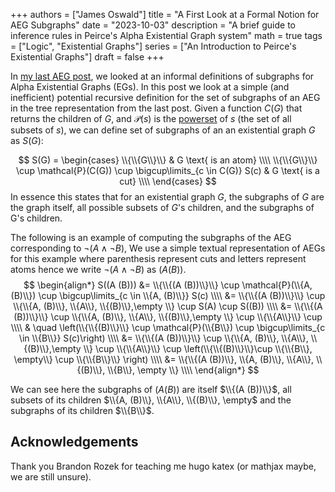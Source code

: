 +++ 
authors = ["James Oswald"]
title = "A First Look at a Formal Notion for AEG Subgraphs" 
date = "2023-10-03"
description = "A brief guide to inference rules in Peirce's Alpha Existential Graph system"
math = true
tags = ["Logic", "Existential Graphs"]
series = ["An Introduction to Peirce's Existential Graphs"]
draft = false
+++

In [my last AEG post](/posts/alpha-existential-graphs-2/), we looked at an informal definitions of subgraphs for Alpha Existential Graphs (EGs). 
In this post we look at a simple (and inefficient) potential recursive definition for the set of subgraphs of an AEG in the tree representation from the last post. Given a function $C(G)$ that returns the children of $G$, and $\mathcal{P}(s)$ is the [powerset](https://en.wikipedia.org/wiki/Power_set) of $s$ (the set of all subsets of $s$), we can define set of subgraphs of an an existential graph $G$ as $S(G)$:

$$
S(G) = \begin{cases}
\\{\\{G\\}\\} & G \text{ is an atom} \\\\
\\{\\{G\\}\\} \cup \mathcal{P}(C(G)) \cup \bigcup\limits_{c \in C(G)} S(c) & G \text{ is a cut} \\\\
\end{cases}
$$
In essence this states that for an existential graph $G$, the subgraphs of $G$ are the graph itself, all possible subsets of $G$'s children, and the subgraphs of G's children. 

The following is an example of computing the subgraphs of the AEG corresponding to $\lnot(A \land \lnot B)$, We use a simple textual representation of AEGs for this example where parenthesis represent cuts and letters represent atoms hence we write $\lnot(A \land \lnot B)$ as $(A (B))$. 
$$
\begin{align*}
S((A (B))) &= \\{\\{(A (B))\\}\\} \cup \mathcal{P}(\\{A, (B)\\}) \cup \bigcup\limits_{c \in \\{A, (B)\\}} S(c) \\\\
 &= \\{\\{(A (B))\\}\\} \cup \\{\\{A, (B)\\}, \\{A\\}, \\{(B)\\},\empty \\} \cup S(A) \cup S((B)) \\\\
 &= \\{\\{(A (B))\\}\\} \cup \\{\\{A, (B)\\}, \\{A\\}, \\{(B)\\},\empty \\} \cup \\{\\{A\\}\\} \cup \\\\ & \quad \left(\\{\\{(B)\\}\\} \cup \mathcal{P}(\\{B\\}) \cup \bigcup\limits_{c \in \\{B\\}} S(c)\right) \\\\
 &= \\{\\{(A (B))\\}\\} \cup \\{\\{A, (B)\\}, \\{A\\}, \\{(B)\\},\empty \\} \cup \\{\\{A\\}\\} \cup \left(\\{\\{(B)\\}\\}\cup \\{\\{B\\}, \empty\\} \cup \\{\\{B\\}\\} \right) \\\\
 &= \\{\\{(A (B))\\}, \\{A, (B)\\}, \\{A\\}, \\{(B)\\}, \\{B\\}, \empty \\} \\\\
\end{align*}
$$

We can see here the subgraphs of $(A (B))$ are itself $\\{(A (B))\\}$, all subsets of its children $\\{A, (B)\\}, \\{A\\}, \\{(B)\\}, \empty$ and the subgraphs of its children $\\{B\\}$.  

## Acknowledgements  

Thank you Brandon Rozek for teaching me hugo katex (or mathjax maybe, we are still unsure).